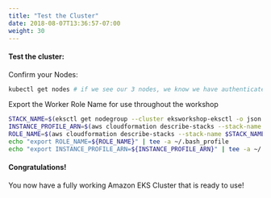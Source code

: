 ```yaml
---
title: "Test the Cluster"
date: 2018-08-07T13:36:57-07:00
weight: 30
---
```

#### Test the cluster:
Confirm your Nodes:

```bash
kubectl get nodes # if we see our 3 nodes, we know we have authenticated correctly
```

Export the Worker Role Name for use throughout the workshop

```bash
STACK_NAME=$(eksctl get nodegroup --cluster eksworkshop-eksctl -o json | jq -r '.[].StackName')
INSTANCE_PROFILE_ARN=$(aws cloudformation describe-stacks --stack-name $STACK_NAME | jq -r '.Stacks[].Outputs[] | select(.OutputKey=="InstanceProfileARN") | .OutputValue')
ROLE_NAME=$(aws cloudformation describe-stacks --stack-name $STACK_NAME | jq -r '.Stacks[].Outputs[] | select(.OutputKey=="InstanceRoleARN") | .OutputValue' | cut -f2 -d/)
echo "export ROLE_NAME=${ROLE_NAME}" | tee -a ~/.bash_profile
echo "export INSTANCE_PROFILE_ARN=${INSTANCE_PROFILE_ARN}" | tee -a ~/.bash_profile
```

#### Congratulations!

You now have a fully working Amazon EKS Cluster that is ready to use!

